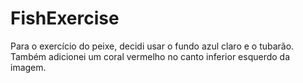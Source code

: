 # FishExercise

Para o exercício do peixe, decidi usar o fundo azul claro e o tubarão. Também adicionei um coral vermelho no canto inferior esquerdo da imagem.
